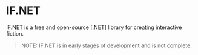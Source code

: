 # IF.NET

IF.NET is a free and open-source [.NET] library for creating interactive fiction. 

> NOTE: IF.NET is in early stages of development and is not complete.
